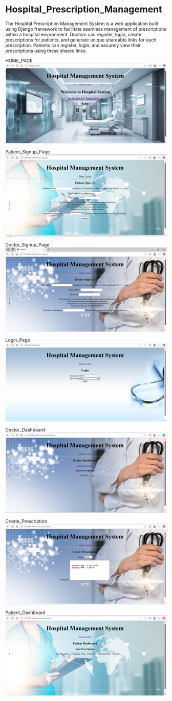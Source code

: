 # Hospital_Prescription_Management
The Hospital Prescription Management System is a web application built using Django framework to facilitate seamless management of prescriptions within a hospital environment.
Doctors can register, login, create prescriptions for patients, and generate unique shareable links for each prescription. Patients can register, login, and securely view their prescriptions using these shared links.

HOME_PAGE
![image alt](https://github.com/Shrutii77/Hospital_Prescription_Management/blob/main/Home_Page.png?raw=true)

Patient_Signup_Page
![image alt](https://github.com/Shrutii77/Hospital_Prescription_Management/blob/main/Patient_Signup.png?raw=true
)

Doctor_Signup_Page
![image alt](https://github.com/Shrutii77/Hospital_Prescription_Management/blob/main/Doctor_Signup.png?raw=true)

Login_Page
![image alt](https://github.com/Shrutii77/Hospital_Prescription_Management/blob/main/Login_Page.png?raw=true)

Doctor_Dashboard
![image alt](https://github.com/Shrutii77/Hospital_Prescription_Management/blob/main/Doctor_Dashboard.png?raw=true)

Create_Prescription
![image alt](https://github.com/Shrutii77/Hospital_Prescription_Management/blob/main/Create_Prescription.png?raw=true
)

Patient_Dashboard
![image alt](https://github.com/Shrutii77/Hospital_Prescription_Management/blob/main/Patient_Dashboard.png?raw=true)


